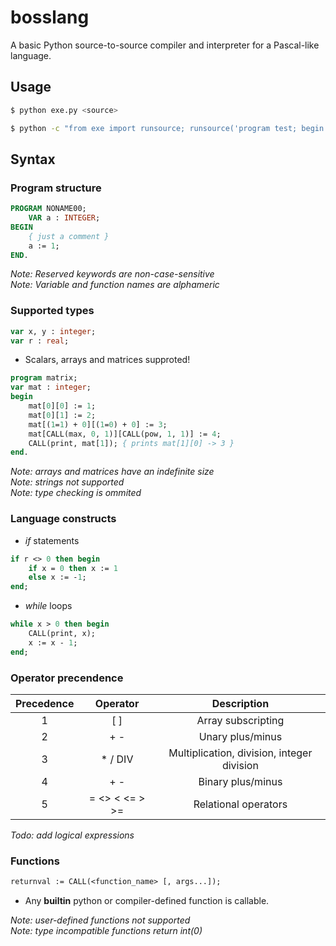# bosslang
A basic Python source-to-source compiler and interpreter for a Pascal-like language.

## Usage

```bash
$ python exe.py <source>
```
```bash
$ python -c "from exe import runsource; runsource('program test; begin end.')"
```

## Syntax

### Program structure

```pascal
PROGRAM NONAME00;
    VAR a : INTEGER;
BEGIN
    { just a comment }
    a := 1;
END.
```
*Note: Reserved keywords are non-case-sensitive*\
*Note: Variable and function names are alphameric*

### Supported types

```pascal
var x, y : integer;
var r : real;
```
* Scalars, arrays and matrices supproted!
```pascal
program matrix;
var mat : integer;
begin
    mat[0][0] := 1;
    mat[0][1] := 2;
    mat[(1=1) + 0][(1=0) + 0] := 3;
    mat[CALL(max, 0, 1)][CALL(pow, 1, 1)] := 4;
    CALL(print, mat[1]); { prints mat[1][0] -> 3 }
end.
```
*Note: arrays and matrices have an indefinite size*\
*Note: strings not supported*\
*Note: type checking is ommited*

### Language constructs

- *if* statements
```pascal
if r <> 0 then begin
    if x = 0 then x := 1
    else x := -1;
end;
```
- *while* loops
```pascal
while x > 0 then begin
    CALL(print, x);
    x := x - 1;
end;
```

### Operator precendence

| Precedence | Operator | Description |
|:---:|:---:|:---:|
| 1 | \[ ] | Array subscripting |
| 2 | + -  | Unary plus/minus |
| 3 | * / DIV | Multiplication, division, integer division |
| 4 | + - | Binary plus/minus |
| 5 | = <> < <= > >=  | Relational operators|

*Todo: add logical expressions*

### Functions

```pascal
returnval := CALL(<function_name> [, args...]);
```
* Any __builtin__ python or compiler-defined function is callable.

*Note: user-defined functions not supported*\
*Note: type incompatible functions return int(0)*
